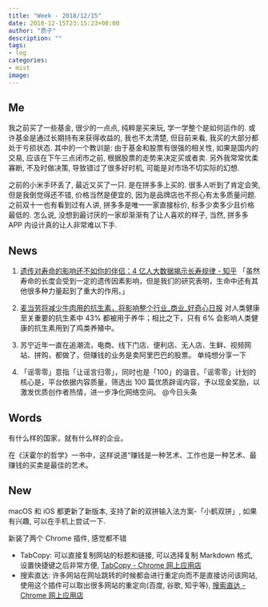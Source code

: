 ```yaml
---
title: "Week - 2018/12/15"
date: 2018-12-15T23:15:23+08:00
author: "质子"
description: ""
tags:
- log
categories:
- mist
image:
---
```


## Me
我之前买了一些基金, 很少的一点点, 纯粹是买来玩, 学一学整个是如何运作的. 或许基金是通过长期持有来获得收益的, 我也不太清楚, 但目前来看, 我买的大部分都处于亏损状态.
其中的一个教训是: 由于基金和股票有很强的相关性, 如果是国内的交易, 应该在下午三点闭市之前, 根据股票的走势来决定买或者卖.
另外我常常优柔寡断, 不及时做决策, 导致错过了很多好时机, 可能是对市场不切实际的幻想.

之前的小米手环丢了, 最近又买了一只. 是在拼多多上买的. 很多人听到了肯定会笑, 但是我倒觉得还不错, 价格当然是便宜的, 因为是品牌店也不担心有太多质量问题. 之前双十一也有看到过有人讲, 拼多多是唯一一家直接标价, 标多少卖多少且价格最低的. 怎么说, 没想到最讨厌的一家却渐渐有了让人喜欢的样子, 当然, 拼多多 APP 内设计真的让人非常难以下手.

## News
1.  [遗传对寿命的影响还不如你的伴侣：4 亿人大数据揭示长寿规律 - 知乎](https://zhuanlan.zhihu.com/p/50992742)
「虽然寿命的长度会受到一定的遗传因素影响，但是我们的研究表明，生命中还有其他很多种力量起到了重大的作用。」

2.  [麦当劳将减少牛肉用的抗生素，将影响整个行业_商业_好奇心日报](https://www.qdaily.com/articles/59252.html)
    对人类健康至关重要的抗生素中 43% 都被用于养牛；相比之下，只有 6% 会影响人类健康的抗生素用到了鸡类养殖中。

3.  苏宁近年一直在追潮流，电商、线下门店、便利店、无人店、生鲜、视频网站、拼购，都做了，但赚钱的业务是卖阿里巴巴的股票。
    单纯想分享一下

4.  「谣零零」意指「让谣言归零」，同时也是「100」的谐音。「谣零零」计划的核心是，平台依据内容质量，筛选出 100 篇优质辟谣内容，予以现金奖励，以激发优质创作者热情，进一步净化网络空间。
    @今日头条

## Words
有什么样的国家，就有什么样的企业。

在《沃霍尔的哲学》一书中，这样说道“赚钱是一种艺术、工作也是一种艺术、最赚钱的买卖是最佳的艺术。

## New
macOS 和 iOS 都更新了新版本, 支持了新的双拼输入法方案-「小鹤双拼」, 如果有兴趣, 可以在手机上尝试一下.

新装了两个 Chrome 插件, 感觉都不错
- TabCopy: 可以直接复制网站的标题和链接, 可以选择复制 Markdown 格式, 设置快捷键之后非常方便, [TabCopy - Chrome 网上应用店](https://chrome.google.com/webstore/detail/tabcopy/micdllihgoppmejpecmkilggmaagfdmb)
- 搜索直达: 许多网站在网址跳转的时候都会进行重定向而不是直接访问该网站, 使用这个插件可以取出很多网站的重定向(百度, 谷歌, 知乎等), [搜索直达 - Chrome 网上应用店](https://chrome.google.com/webstore/detail/faster-search-for-googley/mkpejojlockjoldbdbbgbibeogmemjfk)

